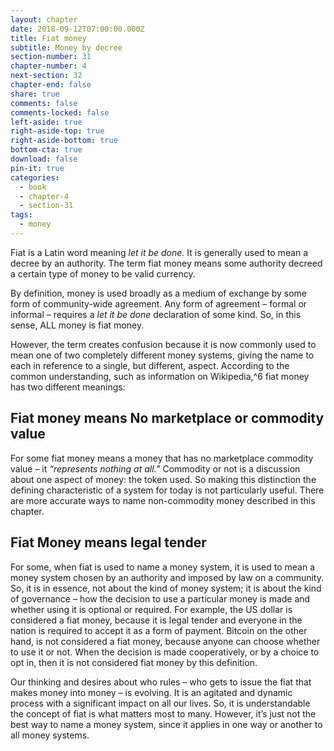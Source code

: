 ```yaml
---
layout: chapter
date: 2018-09-12T07:00:00.000Z
title: Fiat money
subtitle: Money by decree
section-number: 31
chapter-number: 4
next-section: 32
chapter-end: false
share: true
comments: false
comments-locked: false
left-aside: true
right-aside-top: true
right-aside-bottom: true
bottom-cta: true
download: false
pin-it: true
categories:
  - book
  - chapter-4
  - section-31
tags:
  - money
---
```

Fiat is a Latin word meaning _let it be done._ It is generally used to
mean a decree by an authority. The term fiat money means some
authority decreed a certain type of money to be valid currency.

By definition, money is used broadly as a medium of exchange by
some form of community-wide agreement. Any form of agreement –
formal or informal – requires a _let it be done_ declaration of some kind.
So, in this sense, ALL money is fiat money.

However, the term creates confusion because it is now commonly
used to mean one of two completely different money systems, giving
the name to each in reference to a single, but different, aspect.
According to the common understanding, such as information on
Wikipedia,^6 fiat money has two different meanings:

## Fiat money means No marketplace or commodity value

For some fiat money means a money that has no marketplace
commodity value – it _“represents nothing at all.”_ Commodity or not is
a discussion about one aspect of money: the token used. So making
this distinction the defining characteristic of a system for today
is not particularly useful. There are more accurate ways to name
non-commodity money described in this chapter.

## Fiat Money means legal tender

For some, when fiat is used to name a money system, it is used to
mean a money system chosen by an authority and imposed by law
on a community. So, it is in essence, not about the kind of money
system; it is about the kind of governance – how the decision to use a
particular money is made and whether using it is optional or required.
For example, the US dollar is considered a fiat money, because it is
legal tender and everyone in the nation is required to accept it as a
form of payment. Bitcoin on the other hand, is not considered a fiat money, because anyone can choose whether to use it or not. When
the decision is made cooperatively, or by a choice to opt in, then it is
not considered fiat money by this definition.

Our thinking and desires about who rules – who gets to issue the
fiat that makes money into money – is evolving. It is an agitated
and dynamic process with a significant impact on all our lives. So, it
is understandable the concept of fiat is what matters most to many.
However, it’s just not the best way to name a money system, since it
applies in one way or another to all money systems.
